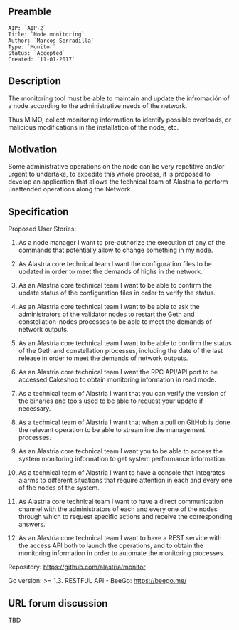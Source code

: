 ## Preamble

    AIP: `AIP-2`
    Title: `Node monitoring`
    Author: `Marcos Serradilla`
    Type: `Monitor`
    Status: `Accepted`
    Created: `11-01-2017`


## Description

The monitoring tool must be able to maintain and update the infromación of a node according to the administrative needs of the network. 

Thus MIMO, collect monitoring information to identify possible overloads, or malicious modifications in the installation of the node, etc.

## Motivation

Some administrative operations on the node can be very repetitive and/or urgent to undertake, to expedite this whole process, it is proposed to develop an application that allows the technical team of Alastria to perform unattended operations along the Network.

## Specification

Proposed User Stories:

1. As a node manager I want to pre-authorize the execution of any of the commands that potentially allow to change something in my node.

2. As Alastria core technical team I want the configuration files to be updated in order to meet the demands of highs in the network.

3. As an Alastria core technical team I want to be able to confirm the update status of the configuration files in order to verify the status.

4. As an Alastria core technical team I want to be able to ask the administrators of the validator nodes to restart the Geth and constellation-nodes processes to be able to meet the demands of network outputs.

5. As an Alastria core technical team I want to be able to confirm the status of the Geth and constellation processes, including the date of the last release in order to meet the demands of network outputs.

6. As an Alastria core technical team I want the RPC API/API port to be accessed Cakeshop to obtain monitoring information in read mode.

7. As a technical team of Alastria I want that you can verify the version of the binaries and tools used to be able to request your update if necessary.

8. As a technical team of Alastria I want that when a pull on GitHub is done the relevant operation to be able to streamline the management processes.

9. As an Alastria core technical team I want you to be able to access the system monitoring information to get system performance information.

10. As a technical team of Alastria I want to have a console that integrates alarms to different situations that require attention in each and every one of the nodes of the system.

11. As Alastria core technical team I want to have a direct communication channel with the administrators of each and every one of the nodes through which to request specific actions and receive the corresponding answers.

12. As an Alastria core technical team I want to have a REST service with the access API both to launch the operations, and to obtain the monitoring information in order to automate the monitoring processes.

Repository: https://github.com/alastria/monitor

Go version: >= 1.3.
RESTFUL API - BeeGo: https://beego.me/

## URL forum discussion

TBD
